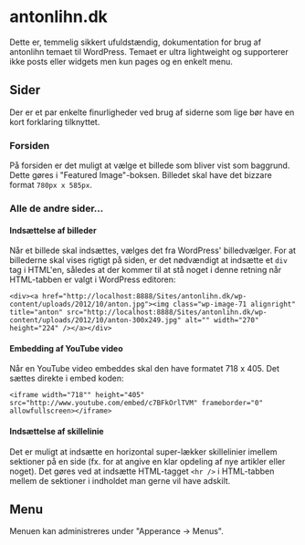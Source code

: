 # antonlihn.dk

Dette er, temmelig sikkert ufuldstændig, dokumentation for brug af antonlihn temaet til WordPress. Temaet er ultra lightweight og supporterer ikke posts eller widgets men kun pages og en enkelt menu.

## Sider
Der er et par enkelte finurligheder ved brug af siderne som lige bør have en kort forklaring tilknyttet.

### Forsiden
På forsiden er det muligt at vælge et billede som bliver vist som baggrund. Dette gøres i "Featured Image"-boksen. Billedet skal have det bizzare format `780px x 585px`.

### Alle de andre sider…

#### Indsættelse af billeder
Når et billede skal indsættes, vælges det fra WordPress' billedvælger. For at billederne skal vises rigtigt på siden, er det nødvændigt at indsætte et `div` tag i HTML'en, således at der kommer til at stå noget i denne retning når HTML-tabben er valgt i WordPress editoren:

	<div><a href="http://localhost:8888/Sites/antonlihn.dk/wp-content/uploads/2012/10/anton.jpg"><img class="wp-image-71 alignright" title="anton" src="http://localhost:8888/Sites/antonlihn.dk/wp-content/uploads/2012/10/anton-300x249.jpg" alt="" width="270" height="224" /></a></div> 

#### Embedding af YouTube video
Når en YouTube video embeddes skal den have formatet 718 x 405. Det sættes direkte i embed koden:

	<iframe width="718"" height="405" src="http://www.youtube.com/embed/c7BFkOrlTVM" frameborder="0" allowfullscreen></iframe>


#### Indsættelse af skillelinie
Det er muligt at indsætte en horizontal super-lækker skillelinier imellem sektioner på en side (fx. for at angive en klar opdeling af nye artikler eller noget). Det gøres ved at indsætte HTML-tagget `<hr />` i HTML-tabben mellem de sektioner i indholdet man gerne vil have adskilt.

## Menu
Menuen kan administreres under "Apperance -> Menus".
